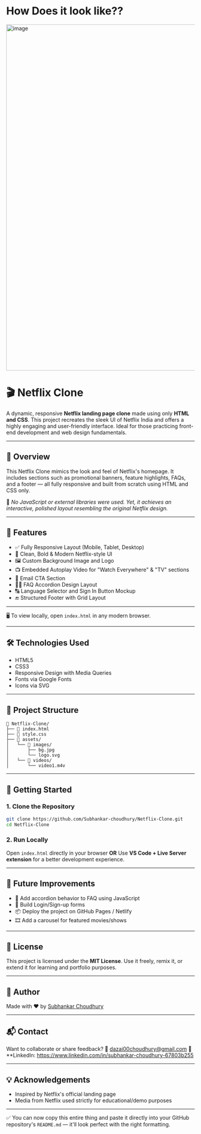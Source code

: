 # How Does it look like??
<img width="1892" height="926" alt="image" src="https://github.com/user-attachments/assets/f7af08f6-f198-4fbb-b924-e6caef0069e4" />






# 🎬 Netflix Clone

A dynamic, responsive **Netflix landing page clone** made using only **HTML and CSS**. This project recreates the sleek UI of Netflix India and offers a highly engaging and user-friendly interface. Ideal for those practicing front-end development and web design fundamentals.

---

## 🌟 Overview

This Netflix Clone mimics the look and feel of Netflix's homepage. It includes sections such as promotional banners, feature highlights, FAQs, and a footer — all fully responsive and built from scratch using HTML and CSS only.

📌 *No JavaScript or external libraries were used. Yet, it achieves an interactive, polished layout resembling the original Netflix design.*

---

## 🚀 Features

* ✅ Fully Responsive Layout (Mobile, Tablet, Desktop)
* 🎨 Clean, Bold & Modern Netflix-style UI
* 🖼️ Custom Background Image and Logo
* 📺 Embedded Autoplay Video for "Watch Everywhere" & "TV" sections
* 📧 Email CTA Section
* 🙋‍♂️ FAQ Accordion Design Layout
* 🔠 Language Selector and Sign In Button Mockup
* 🔚 Structured Footer with Grid Layout

---

🖥️ To view locally, open `index.html` in any modern browser.

---

## 🛠️ Technologies Used

* HTML5
* CSS3
* Responsive Design with Media Queries
* Fonts via Google Fonts
* Icons via SVG

---

## 📂 Project Structure

```
📁 Netflix-Clone/
├── 📄 index.html
├── 📄 style.css
├── 📁 assets/
│   └── 📁 images/
│       ├── bg.jpg
│       └── logo.svg
│   └── 📁 videos/
│       └── video1.m4v
```

---

## 🚀 Getting Started

### 1. Clone the Repository

```bash
git clone https://github.com/Subhankar-choudhury/Netflix-Clone.git
cd Netflix-Clone
```

### 2. Run Locally

Open `index.html` directly in your browser
**OR**
Use **VS Code + Live Server extension** for a better development experience.

---

## 🎯 Future Improvements

* 🔁 Add accordion behavior to FAQ using JavaScript
* 👤 Build Login/Sign-up forms
* 📦 Deploy the project on GitHub Pages / Netlify
* 🎞️ Add a carousel for featured movies/shows

---

## 📄 License

This project is licensed under the **MIT License**.
Use it freely, remix it, or extend it for learning and portfolio purposes.

---

## 🙌 Author

Made with ❤️ by [Subhankar Choudhury](https://github.com/Subhankar-choudhury)

---

## 📬 Contact

Want to collaborate or share feedback?
📧 [dazai00choudhury@gmail.com](mailto:dazai00choudhury@gmail.com)
🔗 **LinkedIn: https://www.linkedin.com/in/subhankar-choudhury-67803b255

---

## 💡 Acknowledgements

* Inspired by Netflix's official landing page
* Media from Netflix used strictly for educational/demo purposes

---

✅ You can now copy this entire thing and paste it directly into your GitHub repository's `README.md` — it'll look perfect with the right formatting.

